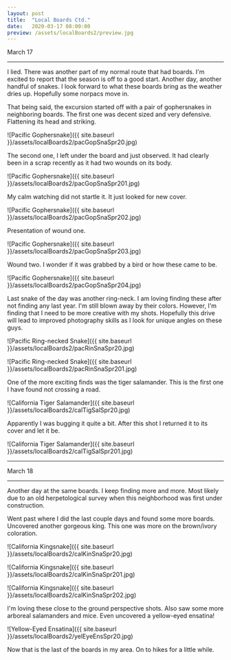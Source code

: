 ```yaml
---
layout: post
title:  "Local Boards Ctd."
date:   2020-03-17 08:00:00
preview: /assets/localBoards2/preview.jpg
---
```

March 17

-----------------------------------------------------------------------

I lied. There was another part of my normal route that had boards. I'm excited to report that the season is off to a good start. Another day, another handful of snakes. I look forward to what these boards bring as the weather dries up. Hopefully some norpacs move in. 

That being said, the excursion started off with a pair of gophersnakes in neighboring boards. The first one was decent sized and very defensive. Flattening its head and striking.

![Pacific Gophersnake]({{ site.baseurl }}/assets/localBoards2/pacGopSnaSpr20.jpg)

The second one, I left under the board and just observed. It had clearly been in a scrap recently as it had two wounds on its body. 

![Pacific Gophersnake]({{ site.baseurl }}/assets/localBoards2/pacGopSnaSpr201.jpg)

My calm watching did not startle it. It just looked for new cover.

![Pacific Gophersnake]({{ site.baseurl }}/assets/localBoards2/pacGopSnaSpr202.jpg)

Presentation of wound one.

![Pacific Gophersnake]({{ site.baseurl }}/assets/localBoards2/pacGopSnaSpr203.jpg)

Wound two. I wonder if it was grabbed by a bird or how these came to be.

![Pacific Gophersnake]({{ site.baseurl }}/assets/localBoards2/pacGopSnaSpr204.jpg)

Last snake of the day was another ring-neck. I am loving finding these after not finding any last year. I'm still blown away by their colors. However, I'm finding that I need to be more creative with my shots. Hopefully this drive will lead to improved photography skills as I look for unique angles on these guys.

![Pacific Ring-necked Snake]({{ site.baseurl }}/assets/localBoards2/pacRinSnaSpr20.jpg)

![Pacific Ring-necked Snake]({{ site.baseurl }}/assets/localBoards2/pacRinSnaSpr201.jpg)

One of the more exciting finds was the tiger salamander. This is the first one I have found not crossing a road. 

![California Tiger Salamander]({{ site.baseurl }}/assets/localBoards2/calTigSalSpr20.jpg)

Apparently I was bugging it quite a bit. After this shot I returned it to its cover and let it be.

![California Tiger Salamander]({{ site.baseurl }}/assets/localBoards2/calTigSalSpr201.jpg)

-----------------------------------------------------------------------

March 18

-----------------------------------------------------------------------

Another day at the same boards. I keep finding more and more. Most likely due to an old herpetological survey when this neighborhood was first under construction.

Went past where I did the last couple days and found some more boards. Uncovered another gorgeous king. This one was more on the brown/ivory coloration.

![California Kingsnake]({{ site.baseurl }}/assets/localBoards2/calKinSnaSpr20.jpg)

![California Kingsnake]({{ site.baseurl }}/assets/localBoards2/calKinSnaSpr201.jpg)

![California Kingsnake]({{ site.baseurl }}/assets/localBoards2/calKinSnaSpr202.jpg)

I'm loving these close to the ground perspective shots. Also saw some more arboreal salamanders and mice. Even uncovered a yellow-eyed ensatina!

![Yellow-Eyed Ensatina]({{ site.baseurl }}/assets/localBoards2/yelEyeEnsSpr20.jpg)

Now that is the last of the boards in my area. On to hikes for a little while.